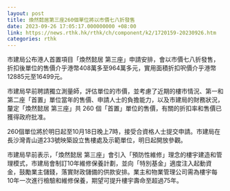 ```yaml
---
layout: post
title: 煥然懿居第三座260個單位將以市價七八折發售
date: 2023-09-26 17:05:17.000000000 +08:00
link: https://news.rthk.hk/rthk/ch/component/k2/1720159-20230926.htm
categories: rthk
---
```


市建局公布港人首置項目「煥然懿居 第三座」申請安排，會以市價七八折發售，折扣後單位的售價介乎港幣408萬多至964萬多元，實用面積折扣呎價介乎港幣12885元至16499元。

市建局早前聘請獨立測量師，評估單位的市價，並考慮了近期的樓市情況、第一和第二座「首置」單位當年的售價、申請人士的負擔能力，以及市建局的財務狀況，釐定「煥然懿居 第三座」共 260 個「首置」單位的售價，有關的折扣率和售價已獲得政府批准。

260個單位將於明日起至10月18日晚上7時，接受合資格人士提交申請。市建局在長沙灣青山道233號映築設立售樓處及示範單位，明日起開放參觀。

市建局早前表示，「煥然懿居 第三座」會引入「預防性維修」理念的樓宇建造和管理模式，市建局會制訂10年維修保養計劃，並向「特別基金」適度注入起動資金，鼓勵業主儲錢，落實財政儲備的供款安排。業主和物業管理公司需為樓宇每10年一次進行檢驗和維修保養，期望可提升樓宇壽命至超過75年。
